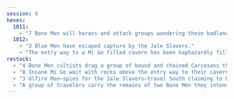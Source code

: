 ```yaml
---
session: 8
hexes: 
  1011:
    - "7 Bone Men will harass and attack groups wandering these badlands. They are currently searching for Blue Men."
  1012:
    - "3 Blue Men have escaped capture by the Jale Slavers."
    - "The entry way to a Mi Go filled cavern has been haphazardly filled with rocks."
restock:
  - "4 Bone Men cultists drag a group of bound and chained Carcosans through the badlands back to their base of operations, a hidden abandoned alien outpost."
  - "8 Insane Mi Go wait with rocks above the entry way to their cavern."
  - "3 Ulfire Men—spies for the Jale Slavers—travel South claiming to be part of a group known as 'the Rainbow Connection'"
  - "A group of travelers carry the remains of two Bone Men they intend to sell."
---
```

